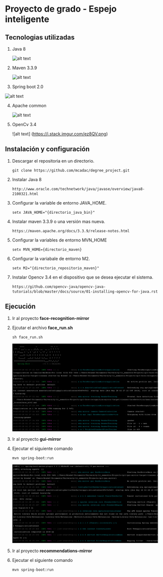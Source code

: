 # Proyecto de grado - Espejo inteligente

## Tecnologias utilizadas

1. Java 8

    ![alt text](https://vignette.wikia.nocookie.net/mcmodhelp/images/c/c1/Java8_logo.png/revision/latest?cb=20150425172559)

2. Maven 3.3.9

    ![alt text](http://programaenlinea.net/wp-content/uploads/2017/11/maven-build-manager-logo-xx-by-xx.png)

3. Spring boot 2.0

  ![alt text](http://www.opencodez.com/wp-content/uploads/2016/09/Spring-Logo.png)

4. Apache common
    
    ![alt text](https://commons.apache.org/images/commons-logo.png)
5. OpenCv 3.4

    ![alt text]
    (https://i.stack.imgur.com/ez8QV.png)


## Instalación y configuración

1. Descargar el repositoria en un directorio.

    ```
    git clone https://github.com/mcadac/degree_project.git
    ```

2. Instalar Java 8

    ```
    http://www.oracle.com/technetwork/java/javase/overview/java8-2100321.html
    ```

3. Configurar la variable de entorno JAVA_HOME. 

    ```
    setx JAVA_HOME="{directorio_java_bin}"
    ```

4. Instalar maven 3.3.9 o una versión mas nueva.

    ```
    https://maven.apache.org/docs/3.3.9/release-notes.html
    ```

5. Configurar la variables de entorno MVN_HOME

    ```
    setx MVN_HOME={directorio_maven}
    ```

6. Configurar la variabale de entorno M2.

    ```
    setx M2="{directorio_repositorio_maven}"
    ```

6. Instalar Opencv 3.4 en el dispositivo que se desea ejecutar el sistema.

    ```
    https://github.com/opencv-java/opencv-java-tutorials/blob/master/docs/source/01-installing-opencv-for-java.rst
    ```

## Ejecución

1. Ir al proyecto **face-recognition-mirror**

2. Ejcutar el archivo **face_run.sh**
    ```
    sh face_run.sh
    ```

    ![Alt text](images/face.png?raw=true "Face running")

3. Ir al proyecto **gui-mirror**

4. Ejecutar el siguiente comando
    ```
    mvn spring-boot:run
    ```
    
    ![Alt text](images/gui-mirror.png?raw=true "Face running")

5. Ir al proyecto **recommendations-mirror**

6. Ejecutar el siguiente comando
    ```
    mvn spring-boot:run
    ```




